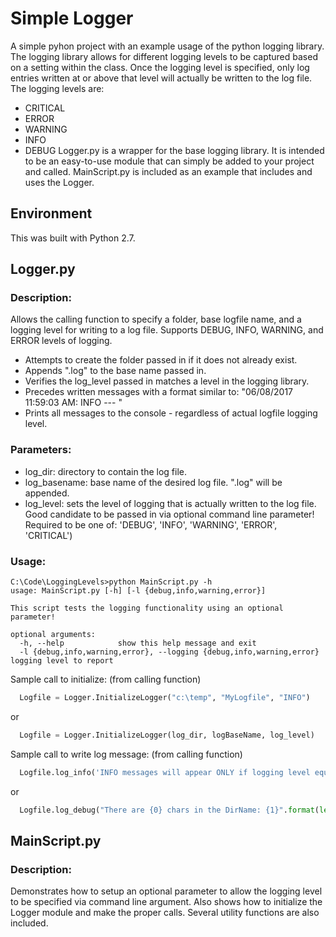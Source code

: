 # Simple Logger

A simple pyhon project with an example usage of the python logging library.  The logging library allows for different logging levels to be captured based on a setting within the class.  Once the logging level is specified, only log entries written at or above that level will actually be written to the log file.  The logging levels are:
* CRITICAL
* ERROR
* WARNING
* INFO
* DEBUG
Logger.py is a wrapper for the base logging library. It is intended to be an easy-to-use module that can simply be added to your project and called.
MainScript.py is included as an example that includes and uses the Logger.

##  Environment
This was built with Python 2.7.


##  Logger.py
###  Description:
Allows the calling function to specify a folder, base logfile name, and a logging level for writing to a log file. Supports DEBUG, INFO, WARNING, and ERROR levels of logging.
* Attempts to create the folder passed in if it does not already exist.
* Appends ".log" to the base name passed in.
* Verifies the log_level passed in matches a level in the logging library.
* Precedes written messages with a format similar to: "06/08/2017 11:59:03 AM: INFO	--- "
* Prints all messages to the console - regardless of actual logfile logging level.

###  Parameters:
* log_dir:          directory to contain the log file.
* log_basename:     base name of the desired log file. ".log" will be appended.
* log_level:        sets the level of logging that is actually written to the log file.
                    Good candidate to be passed in via optional command line parameter!
                    Required to be one of: 'DEBUG', 'INFO', 'WARNING', 'ERROR', 'CRITICAL')

###  Usage:
```shell
C:\Code\LoggingLevels>python MainScript.py -h
usage: MainScript.py [-h] [-l {debug,info,warning,error}]

This script tests the logging functionality using an optional parameter!

optional arguments:
  -h, --help            show this help message and exit
  -l {debug,info,warning,error}, --logging {debug,info,warning,error}    logging level to report
```


  Sample call to initialize:  (from calling function)
```python
  Logfile = Logger.InitializeLogger("c:\temp", "MyLogfile", "INFO")
```
or
```python
  Logfile = Logger.InitializeLogger(log_dir, logBaseName, log_level)
```

Sample call to write log message:  (from calling function)
```python
  Logfile.log_info('INFO messages will appear ONLY if logging level equals INFO!')
```
or
```python
  Logfile.log_debug("There are {0} chars in the DirName: {1}".format(len(log_dir), log_dir))
```

##  MainScript.py
###  Description:
Demonstrates how to setup an optional parameter to allow the logging level to be specified via command line argument. Also shows how to initialize the Logger module and make the proper calls.  Several utility functions are also included.
